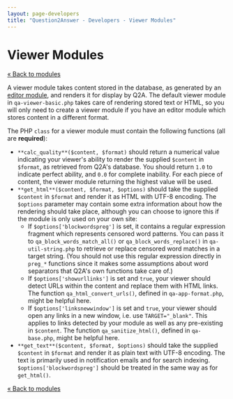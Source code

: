 ```yaml
---
layout: page-developers
title: "Question2Answer - Developers - Viewer Modules"
---
```


# Viewer Modules

[« Back to modules](developers-modules.html)

A viewer module takes content stored in the database, as generated by an [editor module](developers-modules-editor.html), and renders it for display by Q2A. The default viewer module in `qa-viewer-basic.php` takes care of rendering stored text or HTML, so you will only need to create a viewer module if you have an editor module which stores content in a different format.

The PHP `class` for a viewer module must contain the following functions (all are **required**):

*   `**calc_quality**($content, $format)` should return a numerical value indicating your viewer's ability to render the supplied `$content` in `$format`, as retrieved from Q2A's database. You should return `1.0` to indicate perfect ability, and `0.0` for complete inability. For each piece of content, the viewer module returning the highest value will be used.
*   `**get_html**($content, $format, $options)` should take the supplied `$content` in `$format` and render it as HTML with UTF-8 encoding. The `$options` parameter may contain some extra information about how the rendering should take place, although you can choose to ignore this if the module is only used on your own site:
    *   If `$options['blockwordspreg']` is set, it contains a regular expression fragment which represents censored word patterns. You can pass it to `qa_block_words_match_all()` or `qa_block_words_replace()` in `qa-util-string.php` to retrieve or replace censored word matches in a target string. (You should not use this regular expression directly in `preg_*` functions since it makes some assumptions about word separators that Q2A's own functions take care of.)
    *   If `$options['showurllinks']` is set and `true`, your viewer should detect URLs within the content and replace them with HTML links. The function `qa_html_convert_urls()`, defined in `qa-app-format.php`, might be helpful here.
    *   If `$options['linksnewwindow']` is set and `true`, your viewer should open any links in a new window, i.e. use `TARGET="_blank"`. This applies to links detected by your module as well as any pre-existing in `$content`. The function `qa_sanitize_html()`, defined in `qa-base.php`, might be helpful here.
*   `**get_text**($content, $format, $options)` should take the supplied `$content` in `$format` and render it as plain text with UTF-8 encoding. The text is primarily used in notification emails and for search indexing. `$options['blockwordspreg']` should be treated in the same way as for `get_html()`.

[« Back to modules](developers-modules.html)
